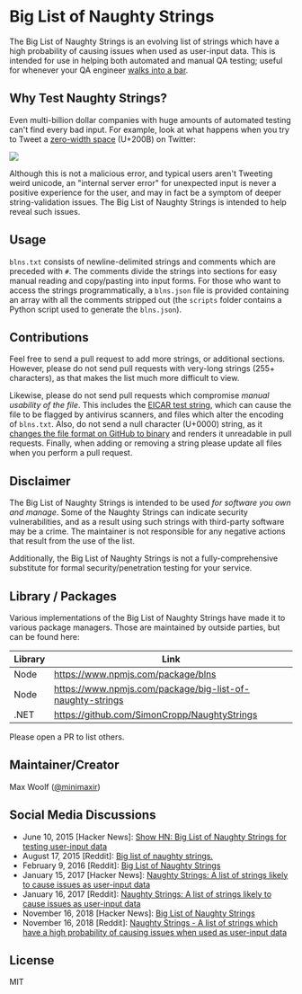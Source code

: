 # Big List of Naughty Strings
The Big List of Naughty Strings is an evolving list of strings which have a high probability of causing issues when used as user-input data. This is intended for use in helping both automated and manual QA testing; useful for whenever your QA engineer [walks into a bar](http://www.sempf.net/post/On-Testing1).

## Why Test Naughty Strings?

Even multi-billion dollar companies with huge amounts of automated testing can't find every bad input. For example, look at what happens when you try to Tweet a [zero-width space](https://en.wikipedia.org/wiki/Zero-width_space) (U+200B) on Twitter:

![](http://i.imgur.com/HyDg2eV.gif)

Although this is not a malicious error, and typical users aren't Tweeting weird unicode, an "internal server error" for unexpected input is never a positive experience for the user, and may in fact be a symptom of deeper string-validation issues. The Big List of Naughty Strings is intended to help reveal such issues.

## Usage

`blns.txt` consists of newline-delimited strings and comments which are preceded with `#`. The comments divide the strings into sections for easy manual reading and copy/pasting into input forms. For those who want to access the strings programmatically, a `blns.json` file is provided containing an array with all the comments stripped out (the `scripts` folder contains a Python script used to generate the `blns.json`).

## Contributions

Feel free to send a pull request to add more strings, or additional sections. However, please do not send pull requests with very-long strings (255+ characters), as that makes the list much more difficult to view.

Likewise, please do not send pull requests which compromise *manual usability of the file*. This includes the [EICAR test string](https://en.wikipedia.org/wiki/EICAR_test_file), which can cause the file to be flagged by antivirus scanners, and files which alter the encoding of `blns.txt`. Also, do not send a null character (U+0000) string, as it [changes the file format on GitHub to binary](http://stackoverflow.com/a/19723302) and renders it unreadable in pull requests. Finally, when adding or removing a string please update all files when you perform a pull request.

## Disclaimer

The Big List of Naughty Strings is intended to be used *for software you own and manage*. Some of the Naughty Strings can indicate security vulnerabilities, and as a result using such strings with third-party software may be a crime. The maintainer is not responsible for any negative actions that result from the use of the list.

Additionally, the Big List of Naughty Strings is not a fully-comprehensive substitute for formal security/penetration testing for your service.

## Library / Packages

Various implementations of the Big List of Naughty Strings have made it to various package managers.  Those are maintained by outside parties, but can be found here:

| Library | Link |
| ------- | ---- |
| Node | https://www.npmjs.com/package/blns |
| Node | https://www.npmjs.com/package/big-list-of-naughty-strings |
| .NET | https://github.com/SimonCropp/NaughtyStrings |

Please open a PR to list others.

## Maintainer/Creator

Max Woolf ([@minimaxir](https://twitter.com/minimaxir))

## Social Media Discussions

* June 10, 2015 [Hacker News]: [Show HN: Big List of Naughty Strings for testing user-input data](https://news.ycombinator.com/item?id=10035008)
* August 17, 2015 [Reddit]: [Big list of naughty strings.](https://www.reddit.com/r/programming/comments/3hdxqx/big_list_of_naughty_strings/)
* February 9, 2016 [Reddit]: [Big List of Naughty Strings](https://www.reddit.com/r/webdev/comments/44wc5b/big_list_of_naughty_strings/)
* January 15, 2017 [Hacker News]: [Naughty Strings: A list of strings likely to cause issues as user-input data](https://news.ycombinator.com/item?id=13406119)
* January 16, 2017 [Reddit]: [Naughty Strings: A list of strings likely to cause issues as user-input data](https://www.reddit.com/r/programming/comments/5o9inb/naughty_strings_a_list_of_strings_likely_to_cause/)
* November 16, 2018 [Hacker News]: [Big List of Naughty Strings](https://news.ycombinator.com/item?id=18466787)
* November 16, 2018 [Reddit]: [Naughty Strings - A list of strings which have a high probability of causing issues when used as user-input data](https://www.reddit.com/r/programming/comments/9xla2j/naughty_strings_a_list_of_strings_which_have_a/)

## License

MIT
